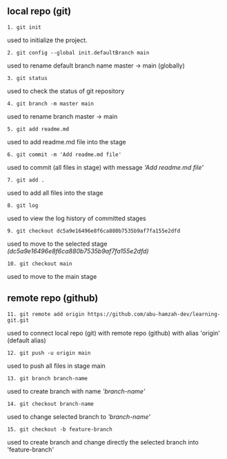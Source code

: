 ## local repo (git)
    1. git init
used to initialize the project.


    2. git config --global init.defaultBranch main
used to rename default branch name master -> main (globally)


    3. git status
used to check the status of git repository


    4. git branch -m master main
used to rename branch master -> main


    5. git add readme.md
used to add readme.md file into the stage


    6. git commit -m 'Add readme.md file'
used to commit (all files in stage) with message _'Add readme.md file'_


    7. git add .
used to add all files into the stage


    8. git log
used to view the log history of committed stages


    9. git checkout dc5a9e16496e8f6ca880b7535b9af7fa155e2dfd
used to move to the selected stage _(dc5a9e16496e8f6ca880b7535b9af7fa155e2dfd)_


    10. git checkout main
used to move to the main stage




## remote repo (github)

    11. git remote add origin https://github.com/abu-hamzah-dev/learning-git.git
used to connect local repo (git) with remote repo (github) with alias 'origin' (default alias)


    12. git push -u origin main
used to push all files in stage main


    13. git branch branch-name
used to create branch with name _'branch-name'_


    14. git checkout branch-name
used to change selected branch to _'branch-name'_


    15. git checkout -b feature-branch
used to create branch and change directly the selected branch into 'feature-branch'